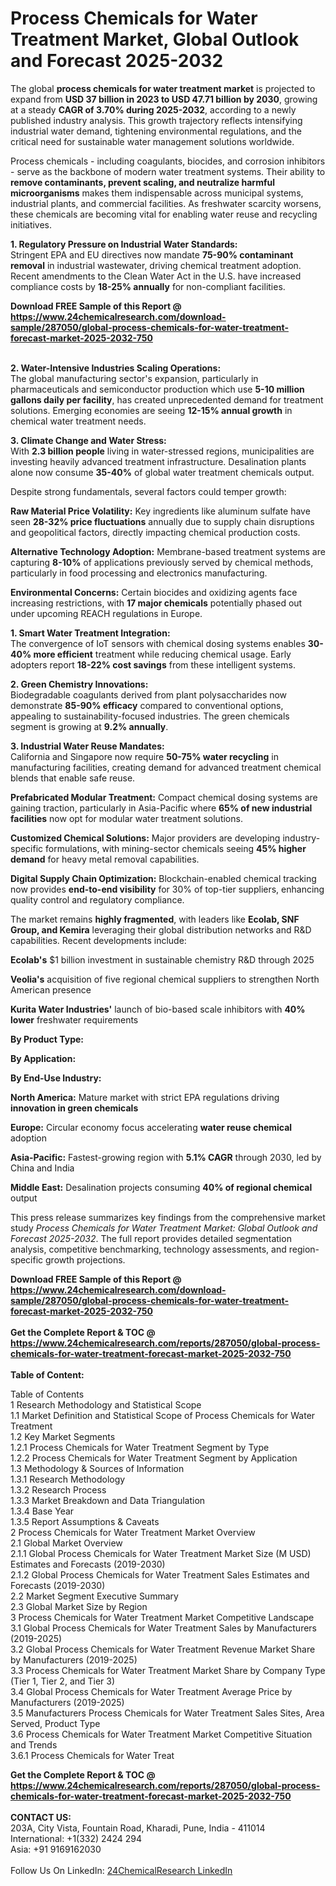<h1>Process Chemicals for Water Treatment Market, Global Outlook and Forecast 2025-2032</h1><p>The global <strong>process chemicals for water treatment market</strong> is projected to expand from <strong>USD 37 billion in 2023 to USD 47.71 billion by 2030</strong>, growing at a steady <strong>CAGR of 3.70% during 2025-2032</strong>, according to a newly published industry analysis. This growth trajectory reflects intensifying industrial water demand, tightening environmental regulations, and the critical need for sustainable water management solutions worldwide.</p><p>Process chemicals - including coagulants, biocides, and corrosion inhibitors - serve as the backbone of modern water treatment systems. Their ability to <strong>remove contaminants, prevent scaling, and neutralize harmful microorganisms</strong> makes them indispensable across municipal systems, industrial plants, and commercial facilities. As freshwater scarcity worsens, these chemicals are becoming vital for enabling water reuse and recycling initiatives.</p><p><strong>1. Regulatory Pressure on Industrial Water Standards:</strong><br>
Stringent EPA and EU directives now mandate <strong>75-90% contaminant removal</strong> in industrial wastewater, driving chemical treatment adoption. Recent amendments to the Clean Water Act in the U.S. have increased compliance costs by <strong>18-25% annually</strong> for non-compliant facilities.</p><div><b>Download FREE Sample of this Report @ 
            <a href="https://www.24chemicalresearch.com/download-sample/287050/global-process-chemicals-for-water-treatment-forecast-market-2025-2032-750">
            https://www.24chemicalresearch.com/download-sample/287050/global-process-chemicals-for-water-treatment-forecast-market-2025-2032-750</a></b></div><br><p><strong>2. Water-Intensive Industries Scaling Operations:</strong><br>
The global manufacturing sector's expansion, particularly in pharmaceuticals and semiconductor production which use <strong>5-10 million gallons daily per facility</strong>, has created unprecedented demand for treatment solutions. Emerging economies are seeing <strong>12-15% annual growth</strong> in chemical water treatment needs.</p><p><strong>3. Climate Change and Water Stress:</strong><br>
With <strong>2.3 billion people</strong> living in water-stressed regions, municipalities are investing heavily advanced treatment infrastructure. Desalination plants alone now consume <strong>35-40%</strong> of global water treatment chemicals output.</p><p>Despite strong fundamentals, several factors could temper growth:</p><p><strong>Raw Material Price Volatility:</strong> Key ingredients like aluminum sulfate have seen <strong>28-32% price fluctuations</strong> annually due to supply chain disruptions and geopolitical factors, directly impacting chemical production costs.</p><p><strong>Alternative Technology Adoption:</strong> Membrane-based treatment systems are capturing <strong>8-10%</strong> of applications previously served by chemical methods, particularly in food processing and electronics manufacturing.</p><p><strong>Environmental Concerns:</strong> Certain biocides and oxidizing agents face increasing restrictions, with <strong>17 major chemicals</strong> potentially phased out under upcoming REACH regulations in Europe.</p><p><strong>1. Smart Water Treatment Integration:</strong><br>
The convergence of IoT sensors with chemical dosing systems enables <strong>30-40% more efficient</strong> treatment while reducing chemical usage. Early adopters report <strong>18-22% cost savings</strong> from these intelligent systems.</p><p><strong>2. Green Chemistry Innovations:</strong><br>
Biodegradable coagulants derived from plant polysaccharides now demonstrate <strong>85-90% efficacy</strong> compared to conventional options, appealing to sustainability-focused industries. The green chemicals segment is growing at <strong>9.2% annually</strong>.</p><p><strong>3. Industrial Water Reuse Mandates:</strong><br>
California and Singapore now require <strong>50-75% water recycling</strong> in manufacturing facilities, creating demand for advanced treatment chemical blends that enable safe reuse.</p><p><strong>Prefabricated Modular Treatment:</strong> Compact chemical dosing systems are gaining traction, particularly in Asia-Pacific where <strong>65% of new industrial facilities</strong> now opt for modular water treatment solutions.</p><p><strong>Customized Chemical Solutions:</strong> Major providers are developing industry-specific formulations, with mining-sector chemicals seeing <strong>45% higher demand</strong> for heavy metal removal capabilities.</p><p><strong>Digital Supply Chain Optimization:</strong> Blockchain-enabled chemical tracking now provides <strong>end-to-end visibility</strong> for 30% of top-tier suppliers, enhancing quality control and regulatory compliance.</p><p>The market remains <strong>highly fragmented</strong>, with leaders like <strong>Ecolab, SNF Group, and Kemira</strong> leveraging their global distribution networks and R&amp;D capabilities. Recent developments include:</p><p><strong>Ecolab's</strong> $1 billion investment in sustainable chemistry R&amp;D through 2025</p><p><strong>Veolia's</strong> acquisition of five regional chemical suppliers to strengthen North American presence</p><p><strong>Kurita Water Industries'</strong> launch of bio-based scale inhibitors with <strong>40% lower</strong> freshwater requirements</p><p><strong>By Product Type:</strong></p><p><strong>By Application:</strong></p><p><strong>By End-Use Industry:</strong></p><p><strong>North America:</strong> Mature market with strict EPA regulations driving <strong>innovation in green chemicals</strong></p><p><strong>Europe:</strong> Circular economy focus accelerating <strong>water reuse chemical</strong> adoption</p><p><strong>Asia-Pacific:</strong> Fastest-growing region with <strong>5.1% CAGR</strong> through 2030, led by China and India</p><p><strong>Middle East:</strong> Desalination projects consuming <strong>40% of regional chemical</strong> output</p><p>This press release summarizes key findings from the comprehensive market study <em>Process Chemicals for Water Treatment Market: Global Outlook and Forecast 2025-2032</em>. The full report provides detailed segmentation analysis, competitive benchmarking, technology assessments, and region-specific growth projections.</p><div><b>Download FREE Sample of this Report @ 
            <a href="https://www.24chemicalresearch.com/download-sample/287050/global-process-chemicals-for-water-treatment-forecast-market-2025-2032-750">
            https://www.24chemicalresearch.com/download-sample/287050/global-process-chemicals-for-water-treatment-forecast-market-2025-2032-750</a></b></div><br><div><b>Get the Complete Report & TOC @ 
            <a href="https://www.24chemicalresearch.com/reports/287050/global-process-chemicals-for-water-treatment-forecast-market-2025-2032-750">
            https://www.24chemicalresearch.com/reports/287050/global-process-chemicals-for-water-treatment-forecast-market-2025-2032-750</a></b></div><br>
            <b>Table of Content:</b><p>Table of Contents<br />
1 Research Methodology and Statistical Scope<br />
1.1 Market Definition and Statistical Scope of Process Chemicals for Water Treatment<br />
1.2 Key Market Segments<br />
1.2.1 Process Chemicals for Water Treatment Segment by Type<br />
1.2.2 Process Chemicals for Water Treatment Segment by Application<br />
1.3 Methodology & Sources of Information<br />
1.3.1 Research Methodology<br />
1.3.2 Research Process<br />
1.3.3 Market Breakdown and Data Triangulation<br />
1.3.4 Base Year<br />
1.3.5 Report Assumptions & Caveats<br />
2 Process Chemicals for Water Treatment Market Overview<br />
2.1 Global Market Overview<br />
2.1.1 Global Process Chemicals for Water Treatment Market Size (M USD) Estimates and Forecasts (2019-2030)<br />
2.1.2 Global Process Chemicals for Water Treatment Sales Estimates and Forecasts (2019-2030)<br />
2.2 Market Segment Executive Summary<br />
2.3 Global Market Size by Region<br />
3 Process Chemicals for Water Treatment Market Competitive Landscape<br />
3.1 Global Process Chemicals for Water Treatment Sales by Manufacturers (2019-2025)<br />
3.2 Global Process Chemicals for Water Treatment Revenue Market Share by Manufacturers (2019-2025)<br />
3.3 Process Chemicals for Water Treatment Market Share by Company Type (Tier 1, Tier 2, and Tier 3)<br />
3.4 Global Process Chemicals for Water Treatment Average Price by Manufacturers (2019-2025)<br />
3.5 Manufacturers Process Chemicals for Water Treatment Sales Sites, Area Served, Product Type<br />
3.6 Process Chemicals for Water Treatment Market Competitive Situation and Trends<br />
3.6.1 Process Chemicals for Water Treat</p><div><b>Get the Complete Report & TOC @ 
            <a href="https://www.24chemicalresearch.com/reports/287050/global-process-chemicals-for-water-treatment-forecast-market-2025-2032-750">
            https://www.24chemicalresearch.com/reports/287050/global-process-chemicals-for-water-treatment-forecast-market-2025-2032-750</a></b></div><br><b>CONTACT US:</b><br>
            203A, City Vista, Fountain Road, Kharadi, Pune, India - 411014<br>
            International: +1(332) 2424 294<br>
            Asia: +91 9169162030 <br><br>
            Follow Us On LinkedIn: <a href="https://www.linkedin.com/company/24chemicalresearch/">24ChemicalResearch LinkedIn</a>